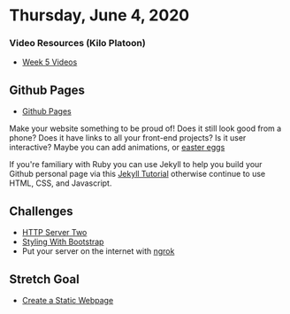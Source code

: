Thursday, June 4, 2020
=======================
### Video Resources (Kilo Platoon)
- [Week 5 Videos](https://www.youtube.com/playlist?list=PLu0CiQ7bzwEQd8JEdJEAcoJzLSwvNO46m)

## Github Pages
* [Github Pages](https://pages.github.com/)

Make your website something to be proud of! Does it still look good from a phone? Does it have links to all your front-end projects? Is it user interactive? Maybe you can add animations, or [easter eggs](https://www.webopedia.com/TERM/E/easter_egg.html)

If you're familiary with Ruby you can use Jekyll to help you build your Github personal page via this [Jekyll Tutorial](https://garycoffey.github.io/posts/blogs/building-portfolio) otherwise continue to use HTML, CSS, and Javascript.

## Challenges

* [HTTP Server Two](https://github.com/limaplatoon/http-server-two)
* [Styling With Bootstrap](https://github.com/limaplatoon/bootstrap/blob/master/readme.md)
* Put your server on the internet with [ngrok](https://ngrok.com)

## Stretch Goal
* [Create a Static Webpage](https://github.com/limaplatoon/static-webpage)
